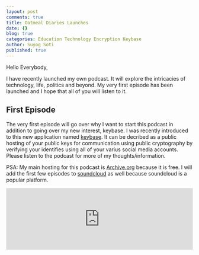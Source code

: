 ```yaml
---
layout: post
comments: true
title: Oatmeal Diaries Launches
date: {}
blog: true
categories: Education Technology Encryption Keybase
author: Suyog Soti
published: true
---
```


Hello Everybody,

I have recently launched my own podcast. It will explore the intricacies of technology, life, politics and beyond. My very first episode has been launched and I hope that all of you will listen to it.

<!--excerpt-->

## First Episode

The very first episode will go over why I want to start this podcast in addition to going over my new interest, keybase. I was recently introduced to this new application named [keybase](https://keybase.io). It can be decribed as a public hosting of your public keys for communication using public cryptography by verifying your identifies using all of your varius social media accounts. Please listen to the podcast for more of my thoughts/information.

PSA: My main hosting for this podcast is [Archive.org](https://archive.org/details/@suyogsoti) because it is free. I will add the first few episodes to [soundcloud](https://soundcloud.com/suyog-soti) as well because soundcloud is a popular platform.

<iframe width="100%" height="166" scrolling="no" frameborder="no" src="https://w.soundcloud.com/player/?url=https%3A//api.soundcloud.com/tracks/328127385&amp;color=ff5500&amp;auto_play=false&amp;hide_related=false&amp;show_comments=true&amp;show_user=true&amp;show_reposts=false"></iframe>

<!--<iframe src="https://archive.org/embed/OatmealDiariesEpisodeOne" width="500" height="140" frameborder="0" webkitallowfullscreen="true" mozallowfullscreen="true" allowfullscreen></iframe>-->
